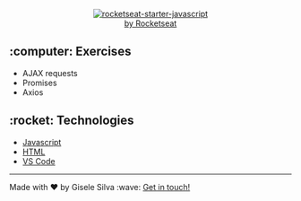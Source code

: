 <div id="readme" class="Box-body readme blob js-code-block-container">
    <article class="markdown-body entry-content p-3 p-md-6" itemprop="text">
      <p align="center">
        <a href="https://rocketseat.com.br/starter" rel="nofollow">
          <img alt="rocketseat-starter-javascript" src="https://github.com/gisabernardess/assets/blob/master/starter.png" style="max-width:100%;">
          <br>
          by Rocketseat
        </a>
      </p>
      <h2>
        :computer: Exercises
      </h2>
      <ul>
        <li>AJAX requests</li>
        <li>Promises</li>
        <li>Axios</li>
      </ul>
      <h2>
        :rocket: Technologies
      </h2>
      <ul>
        <li><a href="https://developer.mozilla.org/en-US/docs/Web/JavaScript/Guide" rel="nofollow">Javascript</a></li>
        <li><a href="https://developer.mozilla.org/en-US/docs/Web/HTML" rel="nofollow">HTML</a></li>
        <li><a href="https://code.visualstudio.com/" rel="nofollow">VS Code</a></li>
      </ul>
      <hr>
      <p>Made with ♥ by Gisele Silva :wave: <a href="https://www.linkedin.com/in/gisabernardess/" rel="nofollow">Get in touch!</a>
      </p>
  </article>
</div>
